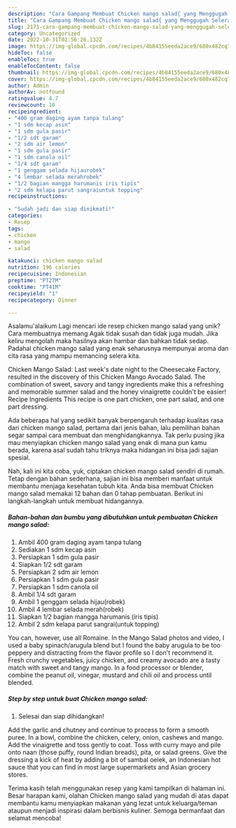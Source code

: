```yaml
---
description: "Cara Gampang Membuat Chicken mango salad{ yang Menggugah Selera"
title: "Cara Gampang Membuat Chicken mango salad{ yang Menggugah Selera"
slug: 2171-cara-gampang-membuat-chicken-mango-salad-yang-menggugah-selera
category: Uncategorized
date: 2022-10-31T02:56:26.132Z
image: https://img-global.cpcdn.com/recipes/4b84155eeda2ace9/680x482cq70/chicken-mango-salad-foto-resep-utama.jpg
hideToc: false
enableToc: true
enableTocContent: false
thumbnail: https://img-global.cpcdn.com/recipes/4b84155eeda2ace9/680x482cq70/chicken-mango-salad-foto-resep-utama.jpg
cover: https://img-global.cpcdn.com/recipes/4b84155eeda2ace9/680x482cq70/chicken-mango-salad-foto-resep-utama.jpg
author: Admin
authorAv: notfound
ratingvalue: 4.7
reviewcount: 10
recipeingredient:
- "400 gram daging ayam tanpa tulang"
- "1 sdm kecap asin"
- "1 sdm gula pasir"
- "1/2 sdt garam"
- "2 sdm air lemon"
- "1 sdm gula pasir"
- "1 sdm canola oil"
- "1/4 sdt garam"
- "1 genggam selada hijaurobek"
- "4 lembar selada merahrobek"
- "1/2 bagian mangga harumanis iris tipis"
- "2 sdm kelapa parut sangraiuntuk topping"
recipeinstructions:

- "Sudah jadi dan siap dinikmati!"
categories:
- Resep
tags:
- chicken
- mango
- salad

katakunci: chicken mango salad 
nutrition: 196 calories
recipecuisine: Indonesian
preptime: "PT27M"
cooktime: "PT41M"
recipeyield: "1"
recipecategory: Dinner

---
```



Asalamu'alaikum Lagi mencari ide resep chicken mango salad yang unik? Cara membuatnya memang Agak tidak susah dan tidak juga mudah. Jika keliru mengolah maka hasilnya akan hambar dan bahkan tidak sedap. Padahal chicken mango salad yang enak seharusnya mempunyai aroma dan cita rasa yang mampu memancing selera kita.


Chicken Mango Salad: Last week&#39;s date night to the Cheesecake Factory, resulted in the discovery of this Chicken Mango Avocado Salad. The combination of sweet, savory and tangy ingredients make this a refreshing and memorable summer salad and the honey vinaigrette couldn&#39;t be easier! Recipe Ingredients This recipe is one part chicken, one part salad, and one part dressing.

Ada beberapa hal yang sedikit banyak berpengaruh terhadap kualitas rasa dari chicken mango salad, pertama dari jenis bahan, lalu pemilihan bahan segar sampai cara membuat dan menghidangkannya. Tak perlu pusing jika mau menyiapkan chicken mango salad yang enak di mana pun kamu berada, karena asal sudah tahu triknya maka hidangan ini bisa jadi sajian spesial.


Nah, kali ini kita coba, yuk, ciptakan chicken mango salad sendiri di rumah. Tetap dengan bahan sederhana, sajian ini bisa memberi manfaat untuk membantu menjaga kesehatan tubuh kita. Anda bisa membuat Chicken mango salad memakai 12 bahan dan 0 tahap pembuatan. Berikut ini langkah-langkah untuk membuat hidangannya.

<!--inarticleads1-->

##### Bahan-bahan dan bumbu yang dibutuhkan untuk pembuatan Chicken mango salad:

1. Ambil 400 gram daging ayam tanpa tulang
1. Sediakan 1 sdm kecap asin
1. Persiapkan 1 sdm gula pasir
1. Siapkan 1/2 sdt garam
1. Persiapkan 2 sdm air lemon
1. Persiapkan 1 sdm gula pasir
1. Persiapkan 1 sdm canola oil
1. Ambil 1/4 sdt garam
1. Ambil 1 genggam selada hijau(robek)
1. Ambil 4 lembar selada merah(robek)
1. Siapkan 1/2 bagian mangga harumanis (iris tipis)
1. Ambil 2 sdm kelapa parut sangrai(untuk topping)


You can, however, use all Romaine. In the Mango Salad photos and video, I used a baby spinach/arugula blend but I found the baby arugula to be too peppery and distracting from the flavor profile so I don&#39;t recommend it. Fresh crunchy vegetables, juicy chicken, and creamy avocado are a tasty match with sweet and tangy mango. In a food processor or blender, combine the peanut oil, vinegar, mustard and chili oil and process until blended. 

<!--inarticleads2-->

##### Step by step untuk buat Chicken mango salad:


1. Selesai dan siap dihidangkan!

Add the garlic and chutney and continue to process to form a smooth puree. In a bowl, combine the chicken, celery, onion, cashews and mango. Add the vinaigrette and toss gently to coat. Toss with curry mayo and pile onto naan (those puffy, round Indian breads), pita, or salad greens. Give the dressing a kick of heat by adding a bit of sambal oelek, an Indonesian hot sauce that you can find in most large supermarkets and Asian grocery stores. 

Terima kasih telah menggunakan resep yang kami tampilkan di halaman ini. Besar harapan kami, olahan Chicken mango salad yang mudah di atas dapat membantu kamu menyiapkan makanan yang lezat untuk keluarga/teman ataupun menjadi inspirasi dalam berbisnis kuliner. Semoga bermanfaat dan selamat mencoba!
